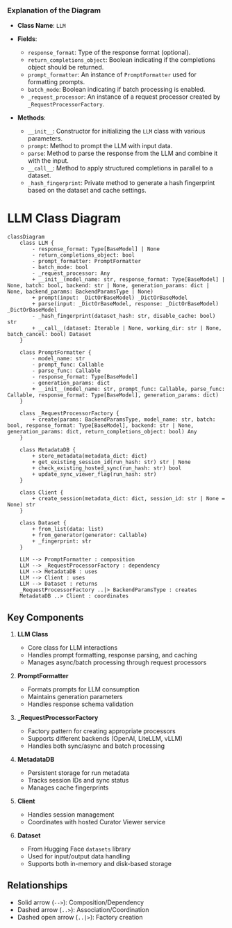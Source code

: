 ### Explanation of the Diagram
- **Class Name**: `LLM`
- **Fields**:
  - `response_format`: Type of the response format (optional).
  - `return_completions_object`: Boolean indicating if the completions object should be returned.
  - `prompt_formatter`: An instance of `PromptFormatter` used for formatting prompts.
  - `batch_mode`: Boolean indicating if batch processing is enabled.
  - `_request_processor`: An instance of a request processor created by `_RequestProcessorFactory`.

- **Methods**:
  - `__init__`: Constructor for initializing the `LLM` class with various parameters.
  - `prompt`: Method to prompt the LLM with input data.
  - `parse`: Method to parse the response from the LLM and combine it with the input.
  - `__call__`: Method to apply structured completions in parallel to a dataset.
  - `_hash_fingerprint`: Private method to generate a hash fingerprint based on the dataset and cache settings.

# LLM Class Diagram

```mermaid
classDiagram
    class LLM {
        - response_format: Type[BaseModel] | None
        - return_completions_object: bool
        - prompt_formatter: PromptFormatter
        - batch_mode: bool
        - _request_processor: Any
        + __init__(model_name: str, response_format: Type[BaseModel] | None, batch: bool, backend: str | None, generation_params: dict | None, backend_params: BackendParamsType | None)
        + prompt(input: _DictOrBaseModel) _DictOrBaseModel
        + parse(input: _DictOrBaseModel, response: _DictOrBaseModel) _DictOrBaseModel
        - _hash_fingerprint(dataset_hash: str, disable_cache: bool) str
        + __call__(dataset: Iterable | None, working_dir: str | None, batch_cancel: bool) Dataset
    }

    class PromptFormatter {
        - model_name: str
        - prompt_func: Callable
        - parse_func: Callable
        - response_format: Type[BaseModel]
        - generation_params: dict
        + __init__(model_name: str, prompt_func: Callable, parse_func: Callable, response_format: Type[BaseModel], generation_params: dict)
    }

    class _RequestProcessorFactory {
        + create(params: BackendParamsType, model_name: str, batch: bool, response_format: Type[BaseModel], backend: str | None, generation_params: dict, return_completions_object: bool) Any
    }

    class MetadataDB {
        + store_metadata(metadata_dict: dict)
        + get_existing_session_id(run_hash: str) str | None
        + check_existing_hosted_sync(run_hash: str) bool
        + update_sync_viewer_flag(run_hash: str)
    }

    class Client {
        + create_session(metadata_dict: dict, session_id: str | None = None) str
    }

    class Dataset {
        + from_list(data: list)
        + from_generator(generator: Callable)
        + _fingerprint: str
    }

    LLM --> PromptFormatter : composition
    LLM --> _RequestProcessorFactory : dependency
    LLM --> MetadataDB : uses
    LLM --> Client : uses
    LLM --> Dataset : returns
    _RequestProcessorFactory ..|> BackendParamsType : creates
    MetadataDB ..> Client : coordinates
```

## Key Components
1. **LLM Class**
   - Core class for LLM interactions
   - Handles prompt formatting, response parsing, and caching
   - Manages async/batch processing through request processors

2. **PromptFormatter**
   - Formats prompts for LLM consumption
   - Maintains generation parameters
   - Handles response schema validation

3. **_RequestProcessorFactory**
   - Factory pattern for creating appropriate processors
   - Supports different backends (OpenAI, LiteLLM, vLLM)
   - Handles both sync/async and batch processing

4. **MetadataDB**
   - Persistent storage for run metadata
   - Tracks session IDs and sync status
   - Manages cache fingerprints

5. **Client**
   - Handles session management
   - Coordinates with hosted Curator Viewer service

6. **Dataset**
   - From Hugging Face `datasets` library
   - Used for input/output data handling
   - Supports both in-memory and disk-based storage

## Relationships
- Solid arrow (`-->`): Composition/Dependency
- Dashed arrow (`..>`): Association/Coordination
- Dashed open arrow (`..|>`): Factory creation
